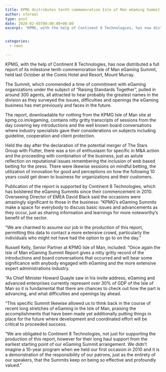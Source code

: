 ```yaml
---
title: KPMG distributes tenth commemoration Isle of Man eGaming Summit report
author: xforeal 
type: post
date: 2020-02-05T00:00:00+00:00
excerpt: 'KPMG, with the help of Continent 8 Technologies, has now distributed a full report of its milestone tenth commemoration Isle of Man eGaming Summit, held last October at the Comis Hotel and Resort, Mount Murray '


categories:
  - news

---
```

KPMG, with the help of Continent 8 Technologies, has now distributed a full report of its milestone tenth commemoration Isle of Man eGaming Summit, held last October at the Comis Hotel and Resort, Mount Murray.

The Summit, which commended a time of commitment with eGaming organizations under the subject of &ldquo;Raising Standards Together&rdquo;, pulled in around 300 agents, all attracted to hear probably the greatest names in the division as they surveyed the issues, difficulties and openings the eGaming business has met previously and faces in the future.

The report, downloadable for nothing from the KPMG Isle of Man site at kpmg.co.im/egaming, contains nitty gritty transcripts of sessions from the day covering key introductions and the well known board conversations where industry specialists gave their considerations on subjects including guideline, cooperation and client protection.

Held the day after the declaration of the potential merger of The Stars Group with Flutter, there was a ton of enthusiasm for specific in M&A action and the proceeding with combination of the business, just as astute reflection on reputational issues remembering the inclusion of web based betting for the press. There were likewise sessions on mindful betting, the utilization of innovation for good and perceptions on how the following 10 years could get down to business for organizations and their customers.

Publication of the report is supported by Continent 8 Technologies, which has bolstered the eGaming Summits since their commencement in 2010. Overseeing Director of EMEA David Black said the occasions were amazingly significant to those in the business: &ldquo;KPMG&rsquo;s eGaming Summits make a space for everybody to discuss basic issues and advancements as they occur, just as sharing information and learnings for more noteworthy&#8217;s benefit of the sector.

&ldquo;We are charmed to assume our job in the production of this report, permitting this data to contact a more extensive crowd, particularly the individuals who might not have had the option to go to on the day.&rdquo;&nbsp;

Russell Kelly, Senior Partner at KPMG Isle of Man, included: &ldquo;Once again the Isle of Man eGaming Summit Report gives a nitty gritty record of the introductions and board conversations that occurred and will bear some significance with anybody engaged with eGaming and the more extensive expert administrations industry.

&ldquo;As Chief Minister Howard Quayle saw in his invite address, eGaming and advanced enterprises currently represent over 30&percnt; of GDP of the Isle of Man so it is fundamental that there are chances to check out how the part is advancing, and what difficulties and openings lay ahead.

&ldquo;This specific Summit likewise allowed us to think back in the course of recent long stretches of eGaming in the Isle of Man, praising the accomplishments that have been made yet additionally putting things in place for the future where development and coordinated effort will be critical to proceeded success.

&ldquo;We are obligated to Continent 8 Technologies, not just for supporting the production of this report, however for their long haul support from the earliest starting point of our eGaming Summit arrangement. We didn&#8217;t imagine a 10-year program when we held our first occasion in 2010 and it is a demonstration of the responsibility of our patrons, just as the entirety of our speakers, that the Summits keep on being so effective and profoundly valued.&rdquo;